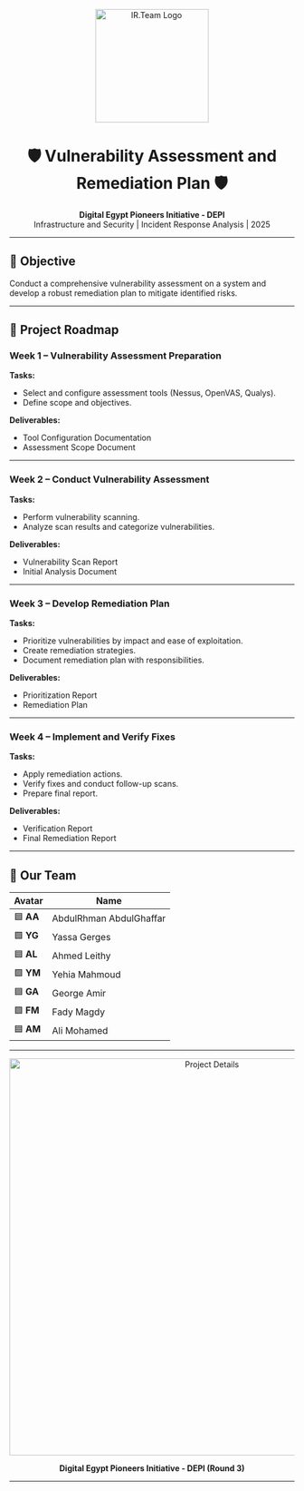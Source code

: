 <p align="center">
  <img src="[https://i.postimg.cc/zB5FtPQT/Chat-GPT-Image-Aug-24-2025-06-35-38-PM.png](https://i.postimg.cc/4y0BQw6n/cropped-circle-image.png)" alt="IR.Team Logo" width="200"/>
</p>

<h1 align="center">🛡️ Vulnerability Assessment and Remediation Plan 🛡️</h1>

<p align="center">
  <b>Digital Egypt Pioneers Initiative - DEPI</b><br>
  Infrastructure and Security | Incident Response Analysis | 2025
</p>

---

## 🎯 Objective
Conduct a comprehensive vulnerability assessment on a system and develop a robust remediation plan to mitigate identified risks.

---

## 📌 Project Roadmap

### **Week 1 – Vulnerability Assessment Preparation**
**Tasks:**
- Select and configure assessment tools (Nessus, OpenVAS, Qualys).  
- Define scope and objectives.  

**Deliverables:**
- Tool Configuration Documentation  
- Assessment Scope Document  

---

### **Week 2 – Conduct Vulnerability Assessment**
**Tasks:**
- Perform vulnerability scanning.  
- Analyze scan results and categorize vulnerabilities.  

**Deliverables:**
- Vulnerability Scan Report  
- Initial Analysis Document  

---

### **Week 3 – Develop Remediation Plan**
**Tasks:**
- Prioritize vulnerabilities by impact and ease of exploitation.  
- Create remediation strategies.  
- Document remediation plan with responsibilities.  

**Deliverables:**
- Prioritization Report  
- Remediation Plan  

---

### **Week 4 – Implement and Verify Fixes**
**Tasks:**
- Apply remediation actions.  
- Verify fixes and conduct follow-up scans.  
- Prepare final report.  

**Deliverables:**
- Verification Report  
- Final Remediation Report  

---

## 👥 Our Team
| Avatar | Name |
|--------|------|
| 🟦 **AA** | AbdulRhman AbdulGhaffar |
| 🟩 **YG** | Yassa Gerges |
| 🟦 **AL** | Ahmed Leithy |
| 🟩 **YM** | Yehia Mahmoud |
| 🟦 **GA** | George Amir |
| 🟩 **FM** | Fady Magdy |
| 🟦 **AM** | Ali Mohamed |

---


<p align="center">
  <img src="https://i.postimg.cc/05CK0NxW/1447-03-01-19-06-52-c01e9c1f.jpg" alt="Project Details" width="700"/>
</p>

<p align="center"><b>Digital Egypt Pioneers Initiative - DEPI (Round 3)</b></p>

---
